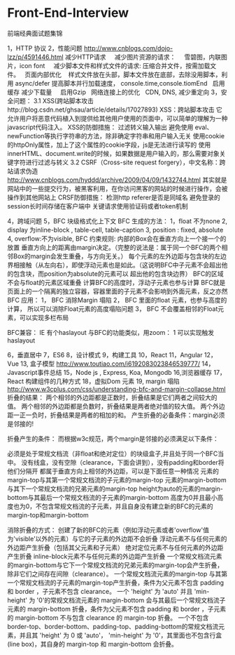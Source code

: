 # Front-End-Interview

前端经典面试题集锦

1，HTTP 协议
2，性能问题 http://www.cnblogs.com/dojo-lzz/p/4591446.html
    减少HTTP请求
     减少图片资源的请求：
     雪碧图，内联图片，icon font
     减少脚本文件和样式文件的请求: 压缩合并文件，按需加载文件。
    页面内部优化
     样式文件放在头部，脚本文件放在底部，去除没用脚本，利用 async/defer 提高脚本并行加载速度， console.time,console.tiomEnd
    启用缓存
    减少下载量
     启用Gzip
    网络连接上的优化
    CDN, DNS, 减少重定向
3，安全问题：
  3.1 XSS(跨站脚本攻击http://blog.csdn.net/ghsau/article/details/17027893)
    XSS：跨站脚本攻击
    它允许用户将恶意代码植入到提供给其他用户使用的页面中，可以简单的理解为一种javascript代码注入。
    XSS的防御措施：
    过滤转义输入输出
    避免使用 eval、 newFunction等执行字符串的方法，除非确定字符串和用户输入无关
    使用cookie的httpOnly属性，加上了这个属性的cookie字段，js是无法进行读写的
    使用innerHTML、document.write的时候，如果数据是用户输入的，那么需要对象关键字符进行过滤与转义
  3.2 CSRF（Cross-site request forgery），中文名称：跨站请求伪造 http://www.cnblogs.com/hyddd/archive/2009/04/09/1432744.html
    其实就是网站中的一些提交行为，被黑客利用，在你访问黑客的网站的时候进行操作，会被操作到其他网站上
    CRSF防御措施：
    检测http referer是否是同域名
    避免登录的session长时间存储在客户端中
    关键请求使用验证码或者token机制
    
4，跨域问题
5，BFC
 块级格式化上下文
 BFC 生成的方法：
 1，float 不为none
 2, display 为inline-block , table-cell, table-caption
 3, position : fixed, absolute
 4, overflow:不为visible,
 BFC 约束规则:
   内部的Box会在垂直方向上一个接一个的放置
  垂直方向上的距离由margin决定。（完整的说法是：属于同一个BFC的两个相邻Box的margin会发生重叠，与方向无关。）
  每个元素的左外边距与包含块的左边界相接触（从左向右），即使浮动元素也是如此。（这说明BFC中子元素不会超出他的包含块，而position为absolute的元素可以    超出他的包含块边界）
  BFC的区域不会与float的元素区域重叠
  计算BFC的高度时，浮动子元素也参与计算
  BFC就是页面上的一个隔离的独立容器，容器里面的子元素不会影响到外面元素，反之亦然
 BFC 应用：
 1， BFC 消除Margin 塌陷
 2， BFC 里面的float 元素，也参与高度的计算， 所以可以消除Float元素的高度塌陷问题
 3， BFC 不会覆盖相邻的Float元素，可以实现多栏布局
 
 BFC兼容： 
 IE 有个haslayout 与BFC的功能类似，用zoom： 1 可以实现触发haslayout
 
6，垂直居中
7，ES6
8，设计模式
9，构建工具
10，React
11，Angular
12，Vue
13, 盒子模型  http://www.toutiao.com/i6192083023846539777/
14，Javascript事件总结
15，Node js , Express, Koa, Mongodb
16,浏览器缓存
17， React 构建组件的几种方式
18，虚拟Dom 元素
19, margin 塌陷 http://www.w3cplus.com/css/understanding-bfc-and-margin-collapse.html
 折叠的结果：
两个相邻的外边距都是正数时，折叠结果是它们两者之间较大的值。
两个相邻的外边距都是负数时，折叠结果是两者绝对值的较大值。
两个外边距一正一负时，折叠结果是两者的相加的和。
产生折叠的必备条件：margin必须是邻接的!

折叠产生的条件：
而根据w3c规范，两个margin是邻接的必须满足以下条件：

必须是处于常规文档流（非float和绝对定位）的块级盒子,并且处于同一个BFC当中。
没有线盒，没有空隙（clearance，下面会讲到），没有padding和border将他们分隔开
都属于垂直方向上相邻的外边距，可以是下面任意一种情况
元素的margin-top与其第一个常规文档流的子元素的margin-top
元素的margin-bottom与其下一个常规文档流的兄弟元素的margin-top
height为auto的元素的margin-bottom与其最后一个常规文档流的子元素的margin-bottom
高度为0并且最小高度也为0，不包含常规文档流的子元素，并且自身没有建立新的BFC的元素的margin-top和margin-bottom

消除折叠的方式：
创建了新的BFC的元素（例如浮动元素或者'overflow'值为'visible'以外的元素）与它的子元素的外边距不会折叠
浮动元素不与任何元素的外边距产生折叠（包括其父元素和子元素）
绝对定位元素不与任何元素的外边距产生折叠
inline-block元素不与任何元素的外边距产生折叠
一个常规文档流元素的margin-bottom与它下一个常规文档流的兄弟元素的margin-top会产生折叠，除非它们之间存在间隙（clearance）。
一个常规文档流元素的margin-top 与其第一个常规文档流的子元素的margin-top产生折叠，条件为父元素不包含 padding 和 border ，子元素不包含 clearance。
一个 'height' 为 'auto' 并且 'min-height' 为 '0'的常规文档流元素的 margin-bottom 会与其最后一个常规文档流子元素的 margin-bottom 折叠，条件为父元素不包含 padding 和 border ，子元素的 margin-bottom 不与包含 clearance 的 margin-top 折叠。
一个不包含border-top、border-bottom、padding-top、padding-bottom的常规文档流元素，并且其 'height' 为 0 或 'auto'， 'min-height' 为 '0'，其里面也不包含行盒(line box)，其自身的 margin-top 和 margin-bottom 会折叠。
